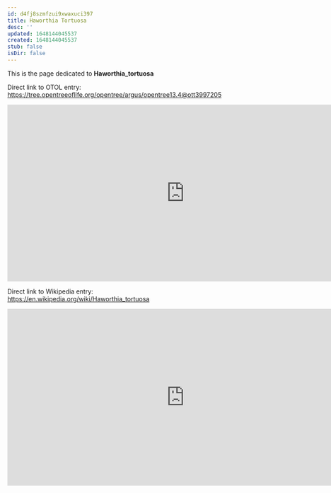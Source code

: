 ```yaml
---
id: d4fj8szmfzui9xwaxuci397
title: Haworthia Tortuosa
desc: ''
updated: 1648144045537
created: 1648144045537
stub: false
isDir: false
---
```

This is the page dedicated to **Haworthia_tortuosa**


Direct link to OTOL entry: https://tree.opentreeoflife.org/opentree/argus/opentree13.4@ott3997205



<html>
    <body>
    <iframe src="https://tree.opentreeoflife.org/opentree/argus/opentree13.4@ott3997205"
    width="800" height="400" frameborder="0" allowfullscreen> </iframe>
    </body>
</html>
    


Direct link to Wikipedia entry: https://en.wikipedia.org/wiki/Haworthia_tortuosa



<html>
    <body>
    <iframe src="https://en.wikipedia.org/wiki/Haworthia_tortuosa"
    width="800" height="400" frameborder="0" allowfullscreen> </iframe>
    </body>
</html>
    
